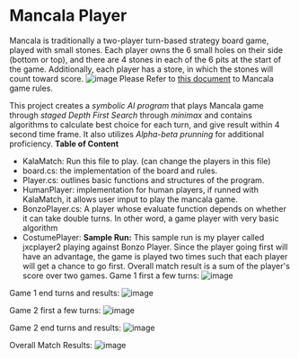 # Mancala Player
Mancala is traditionally a two-player turn-based strategy board game, played with small stones. 
Each player owns the 6 small holes on their side (bottom or top), and there are 4 stones in each of the 6 pits at the start of the game. Additionally, each player has a store, in which the stones will count toward score.
![image](https://github.com/user-attachments/assets/80ccef14-7089-4066-96ce-336e05847607)
Please Refer to [this document]([url](https://www.scholastic.com/content/dam/teachers/blogs/alycia-zimmerman/migrated-files/mancala_rules.pdf)) to Mancala game rules. 

This project creates a *symbolic AI program* that plays Mancala game through *staged Depth First Search* through *minimax* and contains algorithms to calculate best choice for each turn, and give result within 4 second time frame. It also utilizes *Alpha-beta prunning* for additional proficiency. 
**Table of Content**
- KalaMatch: Run this file to play. (can change the players in this file)
- board.cs: the implementation of the board and rules.
- Player.cs: outlines basic functions and structures of the program.
- HumanPlayer: implementation for human players, if runned with KalaMatch, it allows user imput to play the mancala game.
- BonzoPlayer.cs: A player whose evaluate function depends on whether it can take double turns. In other word, a game player with very basic algorithm
- CostumePlayer: 
**Sample Run:**
This sample run is my player called jxcplayer2 playing against Bonzo Player. Since the player going first will have an advantage, the game is played two times such that each player will get a chance to go first. Overall match result is a sum of the player's score over two games.
Game 1 first a few turns: 
![image](https://github.com/user-attachments/assets/768e4f83-b8e8-42c1-a8ae-63baeae7900a)

Game 1 end turns and results: 
![image](https://github.com/user-attachments/assets/30a66e00-d176-472c-b2ec-e6cc25c6c6b4)

Game 2 first a few turns:
![image](https://github.com/user-attachments/assets/8db47068-acb4-43d2-9bb2-fc615fa558dc)

Game 2 end turns and results: 
![image](https://github.com/user-attachments/assets/d65e6033-fe58-478b-8baa-0fda912b058a)

Overall Match Results: 
![image](https://github.com/user-attachments/assets/9ad23745-ae21-43e0-9c7b-c50c3c70a5a2)
